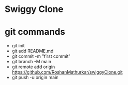 # Swiggy Clone

# git commands
- git init
- git add README.md
- git commit -m "first commit"
- git branch -M main
- git remote add origin https://github.com/RoshanMathurkar/swiggyClone.git
- git push -u origin main